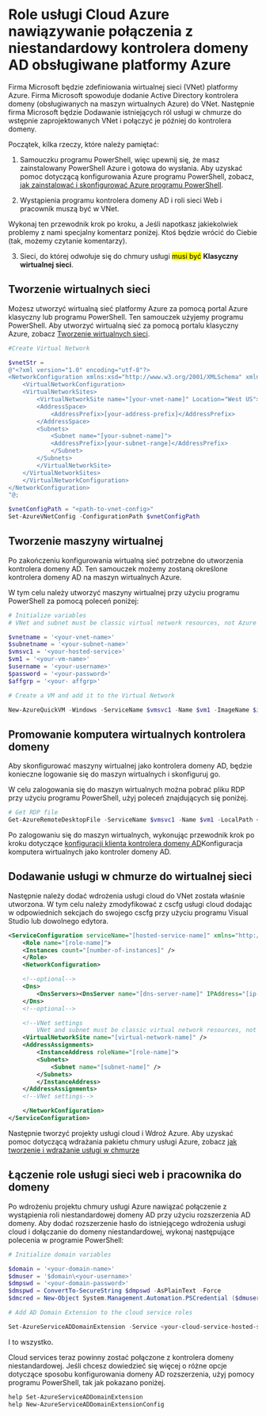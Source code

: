 <properties
  pageTitle="Łączenie usługi w chmurze do kontrolera domeny niestandardowej | Microsoft Azure"
  description="Dowiedz się, jak nawiązać z własną domeną AD przy użyciu programu PowerShell i rozszerzenia domeny AD role usługi sieci web i pracownika"
  services="cloud-services"
  documentationCenter=""
  authors="Thraka"
  manager="timlt"
  editor=""/>

  <tags
    ms.service="cloud-services"
    ms.workload="tbd"
    ms.tgt_pltfrm="na"
    ms.devlang="na"
    ms.topic="article"
    ms.date="10/21/2016"
    ms.author="adegeo"/>

# <a name="connecting-azure-cloud-services-roles-to-a-custom-ad-domain-controller-hosted-in-azure"></a>Role usługi Cloud Azure nawiązywanie połączenia z niestandardowy kontrolera domeny AD obsługiwane platformy Azure

Firma Microsoft będzie zdefiniowania wirtualnej sieci (VNet) platformy Azure. Firma Microsoft spowoduje dodanie Active Directory kontrolera domeny (obsługiwanych na maszyn wirtualnych Azure) do VNet. Następnie firma Microsoft będzie Dodawanie istniejących ról usługi w chmurze do wstępnie zaprojektowanych VNet i połączyć je później do kontrolera domeny.

Początek, kilka rzeczy, które należy pamiętać:

1.  Samouczku programu PowerShell, więc upewnij się, że masz zainstalowany PowerShell Azure i gotowa do wysłania. Aby uzyskać pomoc dotyczącą konfigurowania Azure programu PowerShell, zobacz, [jak zainstalować i skonfigurować Azure programu PowerShell](../powershell-install-configure.md).

2.  Wystąpienia programu kontrolera domeny AD i roli sieci Web i pracownik muszą być w VNet.

Wykonaj ten przewodnik krok po kroku, a Jeśli napotkasz jakiekolwiek problemy z nami specjalny komentarz poniżej. Ktoś będzie wrócić do Ciebie (tak, możemy czytanie komentarzy).

3. Sieci, do której odwołuje się do chmury usługi <mark>musi być</mark> **Klasyczny wirtualnej sieci**.

## <a name="create-a-virtual-network"></a>Tworzenie wirtualnych sieci

Możesz utworzyć wirtualną sieć platformy Azure za pomocą portal Azure klasyczny lub programu PowerShell. Ten samouczek użyjemy programu PowerShell. Aby utworzyć wirtualną sieć za pomocą portalu klasyczny Azure, zobacz [Tworzenie wirtualnych sieci](../virtual-network/virtual-networks-create-vnet-arm-pportal.md).

```powershell
#Create Virtual Network

$vnetStr =
@"<?xml version="1.0" encoding="utf-8"?>
<NetworkConfiguration xmlns:xsd="http://www.w3.org/2001/XMLSchema" xmlns:xsi="http://www.w3.org/2001/XMLSchema-instance" xmlns="http://schemas.microsoft.com/ServiceHosting/2011/07/NetworkConfiguration">
    <VirtualNetworkConfiguration>
    <VirtualNetworkSites>
        <VirtualNetworkSite name="[your-vnet-name]" Location="West US">
        <AddressSpace>
            <AddressPrefix>[your-address-prefix]</AddressPrefix>
        </AddressSpace>
        <Subnets>
            <Subnet name="[your-subnet-name]">
            <AddressPrefix>[your-subnet-range]</AddressPrefix>
            </Subnet>
        </Subnets>
        </VirtualNetworkSite>
    </VirtualNetworkSites>
    </VirtualNetworkConfiguration>
</NetworkConfiguration>
"@;

$vnetConfigPath = "<path-to-vnet-config>"
Set-AzureVNetConfig -ConfigurationPath $vnetConfigPath
```

## <a name="create-a-virtual-machine"></a>Tworzenie maszyny wirtualnej

Po zakończeniu konfigurowania wirtualną sieć potrzebne do utworzenia kontrolera domeny AD. Ten samouczek możemy zostaną określone kontrolera domeny AD na maszyn wirtualnych Azure.

W tym celu należy utworzyć maszyny wirtualnej przy użyciu programu PowerShell za pomocą poleceń poniżej:

```powershell
# Initialize variables
# VNet and subnet must be classic virtual network resources, not Azure Resource Manager resources.

$vnetname = '<your-vnet-name>'
$subnetname = '<your-subnet-name>'
$vmsvc1 = '<your-hosted-service>'
$vm1 = '<your-vm-name>'
$username = '<your-username>'
$password = '<your-password>'
$affgrp = '<your- affgrp>'

# Create a VM and add it to the Virtual Network

New-AzureQuickVM -Windows -ServiceName $vmsvc1 -Name $vm1 -ImageName $imgname -AdminUsername $username -Password $password -AffinityGroup $affgrp -SubnetNames $subnetname -VNetName $vnetname
```

## <a name="promote-your-virtual-machine-to-a-domain-controller"></a>Promowanie komputera wirtualnych kontrolera domeny
Aby skonfigurować maszyny wirtualnej jako kontrolera domeny AD, będzie konieczne logowanie się do maszyn wirtualnych i skonfiguruj go.

W celu zalogowania się do maszyn wirtualnych można pobrać pliku RDP przy użyciu programu PowerShell, użyj poleceń znajdujących się poniżej.

```powershell
# Get RDP file
Get-AzureRemoteDesktopFile -ServiceName $vmsvc1 -Name $vm1 -LocalPath <rdp-file-path>
```

Po zalogowaniu się do maszyn wirtualnych, wykonując przewodnik krok po kroku dotyczące [konfiguracji klienta kontrolera domeny AD](http://social.technet.microsoft.com/wiki/contents/articles/12370.windows-server-2012-set-up-your-first-domain-controller-step-by-step.aspx)Konfiguracja komputera wirtualnych jako kontroler domeny AD.

## <a name="add-your-cloud-service-to-the-virtual-network"></a>Dodawanie usługi w chmurze do wirtualnej sieci

Następnie należy dodać wdrożenia usługi cloud do VNet została właśnie utworzona. W tym celu należy zmodyfikować z cscfg usługi cloud dodając w odpowiednich sekcjach do swojego cscfg przy użyciu programu Visual Studio lub dowolnego edytora.

```xml
<ServiceConfiguration serviceName="[hosted-service-name]" xmlns="http://schemas.microsoft.com/ServiceHosting/2008/10/ServiceConfiguration" osFamily="[os-family]" osVersion="*">
    <Role name="[role-name]">
    <Instances count="[number-of-instances]" />
    </Role>
    <NetworkConfiguration>

    <!--optional-->
    <Dns>
        <DnsServers><DnsServer name="[dns-server-name]" IPAddress="[ip-address]" /></DnsServers>
    </Dns>
    <!--optional-->

    <!--VNet settings
        VNet and subnet must be classic virtual network resources, not Azure Resource Manager resources.-->
    <VirtualNetworkSite name="[virtual-network-name]" />
    <AddressAssignments>
        <InstanceAddress roleName="[role-name]">
        <Subnets>
            <Subnet name="[subnet-name]" />
        </Subnets>
        </InstanceAddress>
    </AddressAssignments>
    <!--VNet settings-->

    </NetworkConfiguration>
</ServiceConfiguration>
```

Następnie tworzyć projekty usługi cloud i Wdroż Azure. Aby uzyskać pomoc dotyczącą wdrażania pakietu chmury usługi Azure, zobacz [jak tworzenie i wdrażanie usługi w chmurze](cloud-services-how-to-create-deploy.md#deploy)

## <a name="connect-your-webworker-roles-to-the-domain"></a>Łączenie role usługi sieci web i pracownika do domeny

Po wdrożeniu projektu chmury usługi Azure nawiązać połączenie z wystąpienia roli niestandardowej domeny AD przy użyciu rozszerzenia AD domeny. Aby dodać rozszerzenie hasło do istniejącego wdrożenia usługi cloud i dołączanie do domeny niestandardowej, wykonaj następujące polecenia w programie PowerShell:

```powershell
# Initialize domain variables

$domain = '<your-domain-name>'
$dmuser = '$domain\<your-username>'
$dmpswd = '<your-domain-password>'
$dmspwd = ConvertTo-SecureString $dmpswd -AsPlainText -Force
$dmcred = New-Object System.Management.Automation.PSCredential ($dmuser, $dmspwd)

# Add AD Domain Extension to the cloud service roles

Set-AzureServiceADDomainExtension -Service <your-cloud-service-hosted-service-name> -Role <your-role-name> -Slot <staging-or-production> -DomainName $domain -Credential $dmcred -JoinOption 35
```

I to wszystko.

Cloud services teraz powinny zostać połączone z kontrolera domeny niestandardowej. Jeśli chcesz dowiedzieć się więcej o różne opcje dotyczące sposobu konfigurowania domeny AD rozszerzenia, użyj pomocy programu PowerShell, tak jak pokazano poniżej.

```powershell
help Set-AzureServiceADDomainExtension
help New-AzureServiceADDomainExtensionConfig
```

